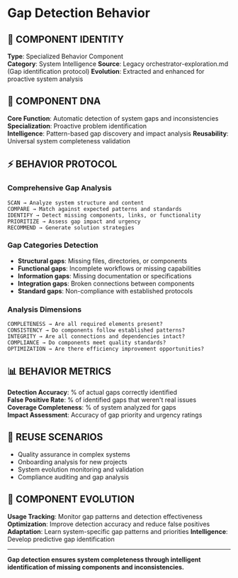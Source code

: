# Gap Detection Behavior

## 🎯 COMPONENT IDENTITY
**Type**: Specialized Behavior Component  
**Category**: System Intelligence
**Source**: Legacy orchestrator-exploration.md (Gap identification protocol)
**Evolution**: Extracted and enhanced for proactive system analysis

## 🧬 COMPONENT DNA
**Core Function**: Automatic detection of system gaps and inconsistencies  
**Specialization**: Proactive problem identification  
**Intelligence**: Pattern-based gap discovery and impact analysis
**Reusability**: Universal system completeness validation

## ⚡ BEHAVIOR PROTOCOL

### Comprehensive Gap Analysis
```
SCAN → Analyze system structure and content
COMPARE → Match against expected patterns and standards
IDENTIFY → Detect missing components, links, or functionality
PRIORITIZE → Assess gap impact and urgency
RECOMMEND → Generate solution strategies
```

### Gap Categories Detection
- **Structural gaps**: Missing files, directories, or components
- **Functional gaps**: Incomplete workflows or missing capabilities
- **Information gaps**: Missing documentation or specifications
- **Integration gaps**: Broken connections between components
- **Standard gaps**: Non-compliance with established protocols

### Analysis Dimensions
```
COMPLETENESS → Are all required elements present?
CONSISTENCY → Do components follow established patterns?
INTEGRITY → Are all connections and dependencies intact?
COMPLIANCE → Do components meet quality standards?
OPTIMIZATION → Are there efficiency improvement opportunities?
```

## 📊 BEHAVIOR METRICS
**Detection Accuracy**: % of actual gaps correctly identified  
**False Positive Rate**: % of identified gaps that weren't real issues  
**Coverage Completeness**: % of system analyzed for gaps  
**Impact Assessment**: Accuracy of gap priority and urgency ratings

## 🎯 REUSE SCENARIOS
- Quality assurance in complex systems
- Onboarding analysis for new projects
- System evolution monitoring and validation
- Compliance auditing and gap analysis

## 🔧 COMPONENT EVOLUTION
**Usage Tracking**: Monitor gap patterns and detection effectiveness  
**Optimization**: Improve detection accuracy and reduce false positives  
**Adaptation**: Learn system-specific gap patterns and priorities
**Intelligence**: Develop predictive gap identification

---
**Gap detection ensures system completeness through intelligent identification of missing components and inconsistencies.**